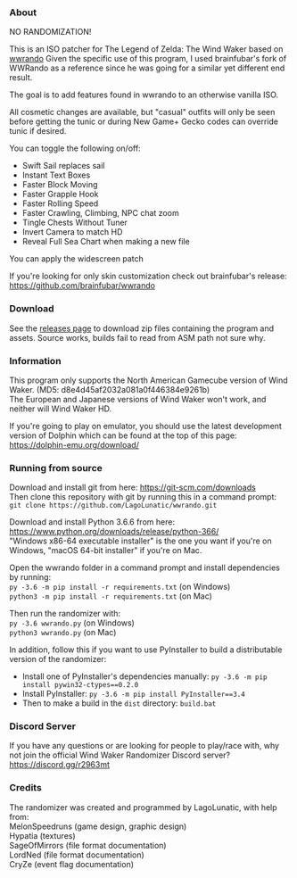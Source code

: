 
### About

NO RANDOMIZATION!

This is an ISO patcher for The Legend of Zelda: The Wind Waker based on [wwrando](https://github.com/LagoLunatic/wwrando)
Given the specific use of this program, I used brainfubar's fork of WWRando as a reference since he was going for a similar yet different end result.


The goal is to add features found in wwrando to an otherwise vanilla ISO.

All cosmetic changes are available, but "casual" outfits will only be seen before getting the tunic or during New Game+
Gecko codes can override tunic if desired.

You can toggle the following on/off:
* Swift Sail replaces sail
* Instant Text Boxes
* Faster Block Moving
* Faster Grapple Hook
* Faster Rolling Speed
* Faster Crawling, Climbing, NPC chat zoom
* Tingle Chests Without Tuner
* Invert Camera to match HD
* Reveal Full Sea Chart when making a new file

You can apply the widescreen patch



If you're looking for only skin customization check out brainfubar's release: https://github.com/brainfubar/wwrando

### Download

See the [releases page](https://github.com/WideBoner/wwrando/releases) to download zip files containing the program and assets.
Source works, builds fail to read from ASM path not sure why.

### Information

This program only supports the North American Gamecube version of Wind Waker. (MD5: d8e4d45af2032a081a0f446384e9261b)  
The European and Japanese versions of Wind Waker won't work, and neither will Wind Waker HD.

If you're going to play on emulator, you should use the latest development version of Dolphin which can be found at the top of this page: https://dolphin-emu.org/download/

### Running from source

Download and install git from here: https://git-scm.com/downloads  
Then clone this repository with git by running this in a command prompt:  
`git clone https://github.com/LagoLunatic/wwrando.git`  

Download and install Python 3.6.6 from here: https://www.python.org/downloads/release/python-366/  
"Windows x86-64 executable installer" is the one you want if you're on Windows, "macOS 64-bit installer" if you're on Mac.  

Open the wwrando folder in a command prompt and install dependencies by running:  
`py -3.6 -m pip install -r requirements.txt` (on Windows)  
`python3 -m pip install -r requirements.txt` (on Mac)  

Then run the randomizer with:  
`py -3.6 wwrando.py` (on Windows)  
`python3 wwrando.py` (on Mac)  

In addition, follow this if you want to use PyInstaller to build a distributable version of the randomizer:  
* Install one of PyInstaller's dependencies manually: `py -3.6 -m pip install pywin32-ctypes==0.2.0`  
* Install PyInstaller: `py -3.6 -m pip install PyInstaller==3.4`  
* Then to make a build in the `dist` directory: `build.bat`  

### Discord Server

If you have any questions or are looking for people to play/race with, why not join the official Wind Waker Randomizer Discord server?  
https://discord.gg/r2963mt

### Credits

The randomizer was created and programmed by LagoLunatic, with help from:  
MelonSpeedruns (game design, graphic design)  
Hypatia (textures)  
SageOfMirrors (file format documentation)  
LordNed (file format documentation)  
CryZe (event flag documentation)  
